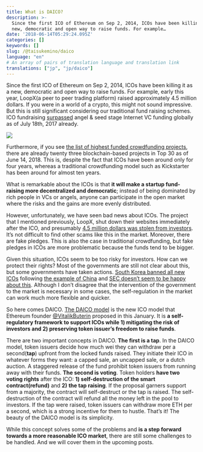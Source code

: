 ```yaml
---
title: What is DAICO?
description: >-
  Since the first ICO of Ethereum on Sep 2, 2014, ICOs have been killing it as a
  new, democratic and open way to raise funds. For example…
date: '2018-06-14T05:29:24.095Z'
categories: []
keywords: []
slug: /@taisukemino/daico
language: "en"
# An array of pairs of translation language and translation link
translations: ["jp", "jp/daico"]
---
```


Since the first ICO of Ethereum on Sep 2, 2014, ICOs have been killing it as a new, democratic and open way to raise funds. For example, early this year, LoopX(a peer to peer trading platform) raised approximately 4.5 million dollars. If you were in a world of a crypto, this might not sound impressive. But this is still significant considering our traditional fund raising schemes. ICO fundraising [surpassed](https://www.cnbc.com/2017/08/09/initial-coin-offerings-surpass-early-stage-venture-capital-funding.html) angel & seed stage Internet VC funding globally as of July 18th, 2017 already.

![](https://cdn-images-1.medium.com/max/800/1*r3CKE8w9NxzrCnWLvhW3oQ.jpeg)

Furthermore, if you see [the list of highest funded crowdfunding projects](https://en.wikipedia.org/wiki/List_of_highest_funded_crowdfunding_projects), there are already twenty three blockchain-based projects in Top 30 as of June 14, 2018. This is, despite the fact that ICOs have been around only for four years, whereas a traditional crowdfunding model such as Kickstarter has been around for almost ten years.

What is remarkable about the ICOs is that **it will make a startup fund-raising more decentralized and democratic**; instead of being dominated by rich people in VCs or angels, anyone can participate in the open market where the risks and the gains are more evenly distributed.

However, unfortunately, we have seen bad news about ICOs. The project that I mentioned previously, LoopX, shut down their websites immediately after the ICO, and presumably [4.5 million dollars was stolen from investors](https://thenextweb.com/hardfork/2018/02/12/cryptocurrency-loopx-scam-ico/). It’s not difficult to find other scams like this in the market. Moreover, there are fake pledges. This is also the case in traditional crowdfunding, but fake pledges in ICOs are more problematic because the funds tend to be bigger.

Given this situation, ICOs seem to be too risky for investors. How can we protect their rights? Most of the governments are still not clear about this, but some governments have taken actions. [South Korea banned all new ICOs](http://uk.businessinsider.com/ico-south-korea-bans-icos-2017-9) following [the example of China](https://techcrunch.com/2017/09/04/chinas-central-bank-has-banned-icos/) and [SEC doesn’t seem to be happy about this](https://techcrunch.com/2017/07/25/sec-regulators-are-coming-after-icos/). Although I don’t disagree that the intervention of the government to the market is necessary in some cases, the self-regulation in the market can work much more flexible and quicker.

So here comes DAICO. [The DAICO model](https://ethresear.ch/t/explanation-of-daicos/465) is the new ICO model that Ethereum founder [@VitalikButerin](https://twitter.com/vitalikbuterin) proposed in this January. It is **a self-regulatory framework to support ICOs while 1) mitigating the risk of investors and 2) preserving token issuer’s freedom to raise funds**.

There are two important concepts in DAICO. **The first is a tap**. In the DAICO model, token issuers decide how much wei they can withdraw per a second(**tap**) upfront from the locked funds raised. They initiate their ICO in whatever forms they want: a capped sale, an uncapped sale, or a dutch auction. A staggered release of the fund prohibit token issuers from running away with their funds. **The second is voting**. Token holders **have two voting rights** after the ICO: **1) self-destruction of the smart contract(refund)** and **2)** **the tap raising**. If the proposal garners support from a majority, the contract will self-destruct or the tap is raised. The self-destruction of the contract will refund all the money left in the pool to investors. If the tap were raised, token issuers can withdraw more ETH per a second, which is a strong incentive for them to hustle. That’s it! The beauty of the DAICO model is its simplicity.

While this concept solves some of the problems and **is a step forward towards a more reasonable ICO market**, there are still some challenges to be handled. And we will cover them in the upcoming posts.
